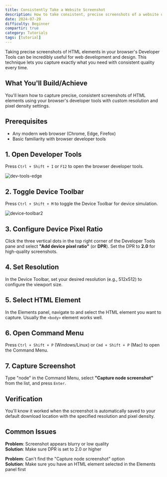 ```yaml
---
title: Consistently Take a Website Screenshot
description: How to take consistent, precise screenshots of a website using browser developer tools.
date: 2024-07-29
difficulty: Beginner
compartir: true
category: Tutorials
tags: [tutorial]
---
```


Taking precise screenshots of HTML elements in your browser's Developer Tools can be incredibly useful for web development and design. This technique lets you capture exactly what you need with consistent quality every time.

## What You'll Build/Achieve

You'll learn how to capture precise, consistent screenshots of HTML elements using your browser's developer tools with custom resolution and pixel density settings.

## Prerequisites

- Any modern web browser (Chrome, Edge, Firefox)
- Basic familiarity with browser developer tools

## 1. Open Developer Tools

Press `Ctrl + Shift + I` or `F12` to open the browser developer tools.

![dev-tools-edge](https://bear-images.sfo2.cdn.digitaloceanspaces.com/database-1719509556.png)

## 2. Toggle Device Toolbar

Press `Ctrl + Shift + M` to toggle the Device Toolbar for device simulation.

![device-toolbar2](https://bear-images.sfo2.cdn.digitaloceanspaces.com/database-1719509820.png)

## 3. Configure Device Pixel Ratio

Click the three vertical dots in the top right corner of the Developer Tools pane and select **"Add device pixel ratio"** (or **DPR**). Set the DPR to **2.0** for high-quality screenshots.

## 4. Set Resolution

In the Device Toolbar, set your desired resolution (e.g., 512x512) to configure the viewport size.

## 5. Select HTML Element

In the Elements panel, navigate to and select the HTML element you want to capture. Usually the `<body>` element works well.

## 6. Open Command Menu

Press `Ctrl + Shift + P` (Windows/Linux) or `Cmd + Shift + P` (Mac) to open the Command Menu.

## 7. Capture Screenshot

Type "node" in the Command Menu, select **"Capture node screenshot"** from the list, and press `Enter`.

## Verification

You'll know it worked when the screenshot is automatically saved to your default download location with the specified resolution and pixel density.

## Common Issues

**Problem**: Screenshot appears blurry or low quality  
**Solution**: Make sure DPR is set to 2.0 or higher

**Problem**: Can't find the "Capture node screenshot" option  
**Solution**: Make sure you have an HTML element selected in the Elements panel first
